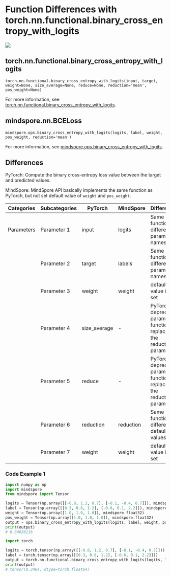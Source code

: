 # Function Differences with torch.nn.functional.binary_cross_entropy_with_logits

<a href="https://gitee.com/mindspore/docs/blob/master/docs/mindspore/source_en/note/api_mapping/pytorch_diff/bce_with_logits.md" target="_blank"><img src="https://mindspore-website.obs.cn-north-4.myhuaweicloud.com/website-images/master/resource/_static/logo_source_en.png"></a>

## torch.nn.functional.binary_cross_entropy_with_logits

```text
torch.nn.functional.binary_cross_entropy_with_logits(input, target, weight=None, size_average=None, reduce=None, reduction='mean', pos_weight=None)

```

For more information, see [torch.nn.functional.binary_cross_entropy_with_logits](https://pytorch.org/docs/1.8.1/nn.functional.html#torch.nn.functional.binary_cross_entropy_with_logits).

## mindspore.nn.BCELoss

```text
mindspore.ops.binary_cross_entropy_with_logits(logits, label, weight, pos_weight, reduction='mean')
```

For more information, see [mindspore.ops.binary_cross_entropy_with_logits](https://mindspore.cn/docs/en/master/api_python/ops/mindspore.ops.binary_cross_entropy_with_logits.html).

## Differences

PyTorch: Compute the binary cross-entropy loss value between the target and predicted values.

MindSpore: MindSpore API basically implements the same function as PyTorch, but not set default value of `weight` and `pos_weight`.

| Categories | Subcategories | PyTorch | MindSpore | Differences   |
| ---- | ----- | ------- | --------- | -------------- |
| Parameters | Parameter 1 | input     | logits    | Same function, different parameter names                  |
|      | Parameter 2 | target    | labels    | Same function, different parameter names                 |
|      | Parameter 3 | weight    | weight    | default value is not set  |
|      | Parameter 4 | size_average    | -    | PyTorch deprecated parameters, functionally replaced by the reduction parameter          |
|      | Parameter 5 | reduce    | -    | PyTorch deprecated parameters, functionally replaced by the reduction parameter        |
|      | Parameter 6 | reduction | reduction | Same function, different default values. |
|      | Parameter 7 | weight    | weight    | default value is not set  |

### Code Example 1

```python
import numpy as np
import mindspore
from mindspore import Tensor

logits = Tensor(np.array([[-0.8, 1.2, 0.7], [-0.1, -0.4, 0.7]]), mindspore.float32)
label = Tensor(np.array([[0.3, 0.8, 1.2], [-0.6, 0.1, 2.2]]), mindspore.float32)
weight = Tensor(np.array([1.0, 1.0, 1.0]), mindspore.float32)
pos_weight = Tensor(np.array([1.0, 1.0, 1.0]), mindspore.float32)
output = ops.binary_cross_entropy_with_logits(logits, label, weight, pos_weight)
print(output)
# 0.34636116

import torch

logits = torch.tensor(np.array([[-0.8, 1.2, 0.7], [-0.1, -0.4, 0.7]]))
label = torch.tensor(np.array([[0.3, 0.8, 1.2], [-0.6, 0.1, 2.2]]))
output = torch.nn.functional.binary_cross_entropy_with_logits(logits, label)
print(output)
# tensor(0.3464, dtype=torch.float64)
```
